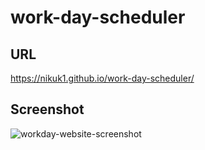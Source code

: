 # work-day-scheduler

## URL
https://nikuk1.github.io/work-day-scheduler/

## Screenshot

![workday-website-screenshot](https://user-images.githubusercontent.com/65746547/93855519-7a7e8180-fc6c-11ea-830a-c587f56d57a3.png "WorkDay Scheduler Screenshot")
